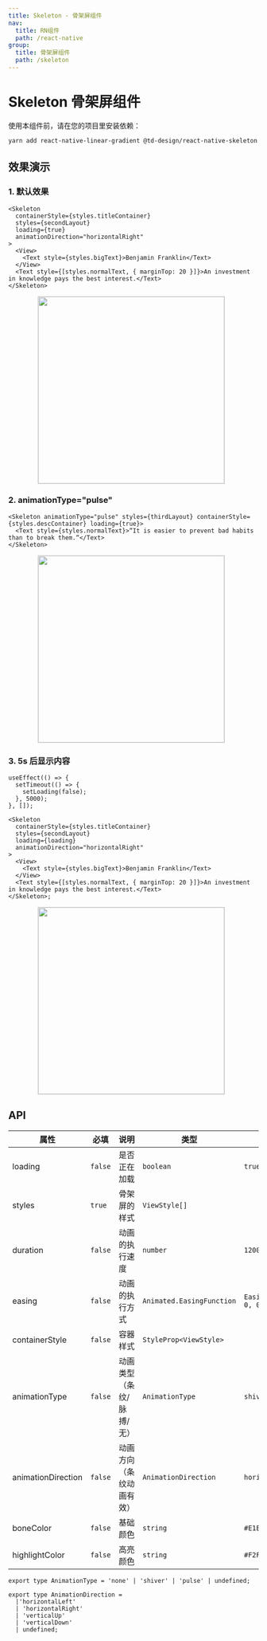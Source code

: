 ```yaml
---
title: Skeleton - 骨架屏组件
nav:
  title: RN组件
  path: /react-native
group:
  title: 骨架屏组件
  path: /skeleton
---
```


# Skeleton 骨架屏组件

使用本组件前，请在您的项目里安装依赖：

```code
yarn add react-native-linear-gradient @td-design/react-native-skeleton
```

## 效果演示

### 1. 默认效果

```tsx | pure
<Skeleton
  containerStyle={styles.titleContainer}
  styles={secondLayout}
  loading={true}
  animationDirection="horizontalRight"
>
  <View>
    <Text style={styles.bigText}>Benjamin Franklin</Text>
  </View>
  <Text style={[styles.normalText, { marginTop: 20 }]}>An investment in knowledge pays the best interest.</Text>
</Skeleton>
```

<center>
  <figure>
    <img
      src="https://td-dev-public.oss-cn-hangzhou.aliyuncs.com/maoyes-app/1643251256650405037.gif"
      style="width: 375px; margin-right: 10px; border: 1px solid #ddd;"
    />
  </figure>
</center>

### 2. animationType="pulse"

```tsx | pure
<Skeleton animationType="pulse" styles={thirdLayout} containerStyle={styles.descContainer} loading={true}>
  <Text style={styles.normalText}>“It is easier to prevent bad habits than to break them.“</Text>
</Skeleton>
```

<center>
  <figure>
    <img
      src="https://td-dev-public.oss-cn-hangzhou.aliyuncs.com/maoyes-app/1643251448641774906.gif"
      style="width: 375px; margin-right: 10px; border: 1px solid #ddd;"
    />
  </figure>
</center>

### 3. 5s 后显示内容

```tsx | pure
useEffect(() => {
  setTimeout(() => {
    setLoading(false);
  }, 5000);
}, []);

<Skeleton
  containerStyle={styles.titleContainer}
  styles={secondLayout}
  loading={loading}
  animationDirection="horizontalRight"
>
  <View>
    <Text style={styles.bigText}>Benjamin Franklin</Text>
  </View>
  <Text style={[styles.normalText, { marginTop: 20 }]}>An investment in knowledge pays the best interest.</Text>
</Skeleton>;
```

<center>
  <figure>
    <img
      src="https://td-dev-public.oss-cn-hangzhou.aliyuncs.com/maoyes-app/1643251723101514352.gif"
      style="width: 375px; margin-right: 10px; border: 1px solid #ddd;"
    />
  </figure>
</center>

## API

| 属性 | 必填 | 说明 | 类型 | 默认值 |
| --- | --- | --- | --- | --- |
| loading | `false` | 是否正在加载 | `boolean` | `true` |
| styles | `true` | 骨架屏的样式 | `ViewStyle[]` |  |
| duration | `false` | 动画的执行速度 | `number` | `1200` |
| easing | `false` | 动画的执行方式 | `Animated.EasingFunction` | `Easing.bezierFn(0.5, 0, 0.25, 1)` |
| containerStyle | `false` | 容器样式 | `StyleProp<ViewStyle>` |  |
| animationType | `false` | 动画类型（条纹/脉搏/无） | `AnimationType` | `shiver` |
| animationDirection | `false` | 动画方向（条纹动画有效） | `AnimationDirection` | `horizontalRight` |
| boneColor | `false` | 基础颜色 | `string` | `#E1E9EE` |
| highlightColor | `false` | 高亮颜色 | `string` | `#F2F8FC` |

```code
export type AnimationType = 'none' | 'shiver' | 'pulse' | undefined;

export type AnimationDirection =
  |'horizontalLeft'
  | 'horizontalRight'
  | 'verticalUp'
  | 'verticalDown'
  | undefined;

```
